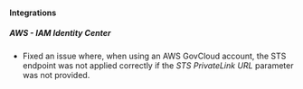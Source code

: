 
#### Integrations

##### AWS - IAM Identity Center

- Fixed an issue where, when using an AWS GovCloud account, the STS endpoint was not applied correctly if the *STS PrivateLink URL* parameter was not provided.
